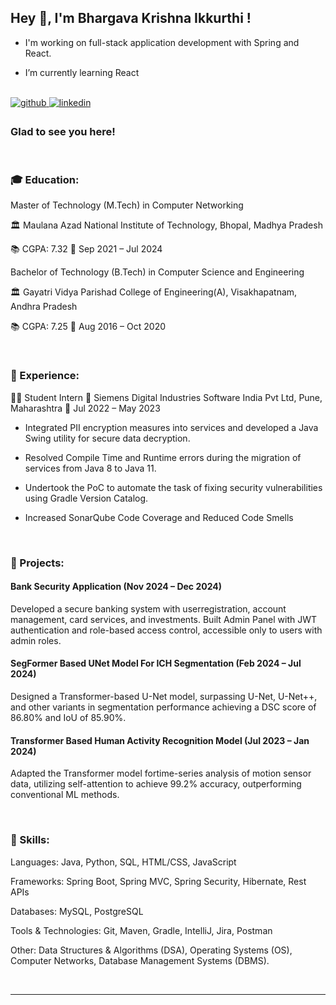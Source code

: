 ## Hey 👋, I'm Bhargava Krishna Ikkurthi !  

- I'm working on full-stack application development with Spring and React.  
  
- I’m currently learning React

<br/>  

<a href="https://github.com/bhargavakrishna14" target="_blank">
<img src=https://img.shields.io/badge/github-%2324292e.svg?&style=for-the-badge&logo=github&logoColor=white alt=github style="margin-bottom: 5px;" />
</a>

<a href="https://linkedin.com/in/bhargava-krishna-ikkurthi" target="_blank">
<img src=https://img.shields.io/badge/linkedin-%231E77B5.svg?&style=for-the-badge&logo=linkedin&logoColor=white alt=linkedin style="margin-bottom: 5px;" />
</a>

<!-- <a href="https://instagram.com/karthikredddyy" target="_blank">
<img src=https://img.shields.io/badge/instagram-%23000000.svg?&style=for-the-badge&logo=instagram&logoColor=white alt=instagram style="margin-bottom: 5px;" />
</a>
<a href="https://www.kaggle.com/karthikreddy77" target="_blank">
<img src=https://img.shields.io/badge/kaggle-%2344BAE8.svg?&style=for-the-badge&logo=kaggle&logoColor=white alt=kaggle style="margin-bottom: 5px;" />
</a>
<a href="https://medium.com/@basupallykarthikreddy" target="_blank">
<img src=https://img.shields.io/badge/medium-%23292929.svg?&style=for-the-badge&logo=medium&logoColor=white alt=medium style="margin-bottom: 5px;" />
</a>   -->
  
<br/>  


### Glad to see you here!  

<br/>  

### 🎓 Education:

 Master of Technology (M.Tech) in Computer Networking

 🏛️ Maulana Azad National Institute of Technology, Bhopal, Madhya Pradesh

📚 CGPA: 7.32
📅 Sep 2021 – Jul 2024


 Bachelor of Technology (B.Tech) in Computer Science and Engineering

🏛️ Gayatri Vidya Parishad College of Engineering(A), Visakhapatnam, Andhra Pradesh

📚 CGPA: 7.25
📅 Aug 2016 – Oct 2020

<br/>  

### 💼  Experience:

👨‍💻 Student Intern 🏢 Siemens Digital Industries Software India Pvt Ltd, Pune, Maharashtra 📆 Jul 2022 – May 2023

* Integrated PII encryption measures into services and developed a Java Swing utility for secure data decryption.

* Resolved Compile Time and Runtime errors during the migration of services from Java 8 to Java 11.

* Undertook the PoC to automate the task of fixing security vulnerabilities using Gradle Version Catalog.

* Increased SonarQube Code Coverage and Reduced Code Smells

<br/>  

### 🚀 Projects:

####  Bank Security Application (Nov 2024 – Dec 2024)

Developed a secure banking system with userregistration, account management, card services, and investments.
Built Admin Panel with JWT authentication and role-based access control, accessible only to users with admin roles.

####  SegFormer Based UNet Model For ICH Segmentation (Feb 2024 – Jul 2024)

Designed a Transformer-based U-Net model, surpassing U-Net, U-Net++, and other variants in segmentation
performance achieving a DSC score of 86.80% and IoU of 85.90%.

####  Transformer Based Human Activity Recognition Model (Jul 2023 – Jan 2024)

Adapted the Transformer model fortime-series analysis of motion sensor data, utilizing self-attention to achieve
99.2% accuracy, outperforming conventional ML methods.

<br/>  

### 🔧 Skills:

Languages: Java, Python, SQL, HTML/CSS, JavaScript

Frameworks: Spring Boot, Spring MVC, Spring Security, Hibernate, Rest APIs

Databases: MySQL, PostgreSQL

Tools & Technologies: Git, Maven, Gradle, IntelliJ, Jira, Postman

Other: Data Structures & Algorithms (DSA), Operating Systems (OS), Computer Networks, Database Management Systems (DBMS).  


<br/>  

----
